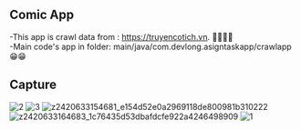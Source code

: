 ## Comic App
 -This app is crawl data from : https://truyencotich.vn. 📖📖📕📕 <br/>
 -Main code's app in folder: main/java/com.devlong.asigntaskapp/crawlapp 😁😁
## Capture
![2](https://user-images.githubusercontent.com/61280727/113742889-46147380-972d-11eb-8432-2e45089adf0f.jpg)
![3](https://user-images.githubusercontent.com/61280727/113742891-47de3700-972d-11eb-96bb-6d3659040c2b.jpg)
![z2420633154681_e154d52e0a2969118de800981b310222](https://user-images.githubusercontent.com/61280727/113742892-4876cd80-972d-11eb-83de-89326be4bb06.jpg)
![z2420633164683_1c76435d53dbafdcfe922a4246498909](https://user-images.githubusercontent.com/61280727/113742894-490f6400-972d-11eb-9195-402c64037dc7.jpg)
![1](https://user-images.githubusercontent.com/61280727/113742899-49a7fa80-972d-11eb-8dab-c611f050ac6b.jpg)
